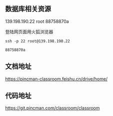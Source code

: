 
## 数据库相关资源

139.198.190.22 root 88758870a

登陆网页面用火狐浏览器


```shell
ssh -p 22 root@139.198.190.22

88758870a
```


## 文档地址

https://pincman-classroom.feishu.cn/drive/home/


## 代码地址

https://git.pincman.com/classroom/classroom




